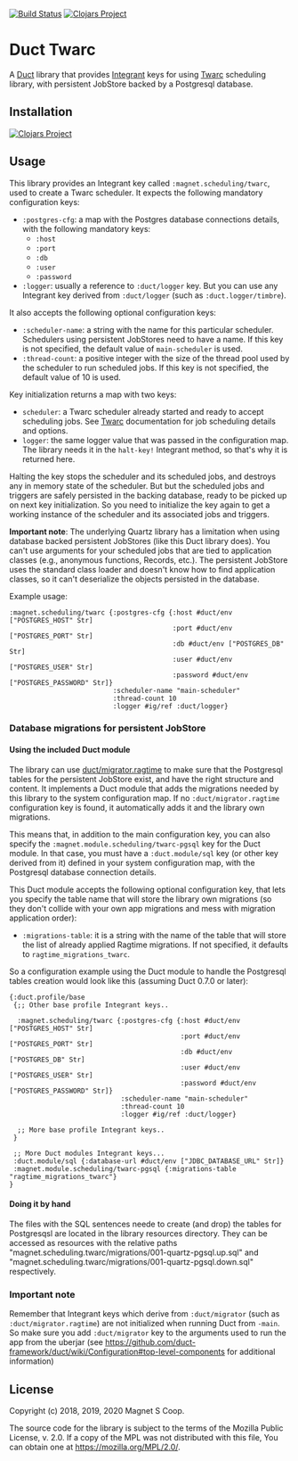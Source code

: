 [![Build Status](https://api.travis-ci.com/magnetcoop/scheduling.twarc.svg?branch=master)](https://travis-ci.com/magnetcoop/scheduling.twarc)
[![Clojars Project](https://img.shields.io/clojars/v/magnet/scheduling.twarc.svg)](https://clojars.org/magnet/scheduling.twarc)

# Duct Twarc

A [Duct](https://github.com/duct-framework/duct) library that provides [Integrant](https://github.com/weavejester/integrant) keys for using [Twarc](https://github.com/prepor/twarc) scheduling library, with persistent JobStore backed by a Postgresql database.

## Installation

[![Clojars Project](https://clojars.org/magnet/scheduling.twarc/latest-version.svg)](https://clojars.org/magnet/scheduling.twarc)

## Usage

This library provides an Integrant key called `:magnet.scheduling/twarc`, used to create a Twarc scheduler. It expects the following mandatory configuration keys:

* `:postgres-cfg`: a map with the Postgres database connections details, with the following mandatory keys:
  * `:host`
  * `:port`
  * `:db`
  * `:user`
  * `:password`
* `:logger`: usually a reference to `:duct/logger` key. But you can use any Integrant key derived from `:duct/logger` (such as `:duct.logger/timbre`).

It also accepts the following optional configuration keys:

* `:scheduler-name`: a string with the name for this particular scheduler. Schedulers using persistent JobStores need to have a name. If this key is not specified, the default value of `main-scheduler` is used.
* `:thread-count`: a positive integer with the size of the thread pool used by the scheduler to run scheduled jobs. If this key is not specified, the default value of 10 is used.

Key initialization returns a map with two keys:

* `scheduler`: a Twarc scheduler already started and ready to accept scheduling jobs. See [Twarc](https://github.com/prepor/twarc) documentation for job scheduling details and options.
* `logger`: the same logger value that was passed in the configuration map. The library needs it in the `halt-key!` Integrant method, so that's why it is returned here.

Halting the key stops the scheduler and its scheduled jobs, and destroys any in memory state of the scheduler. But but the scheduled jobs and triggers are safely persisted in the backing database, ready to be picked up on next key initialization. So you need to initialize the key again to get a working instance of the scheduler and its associated jobs and triggers.

**Important note**: The underlying Quartz library has a limitation when using database backed persistent JobStores (like this Duct library does). You can't use arguments for your scheduled jobs that are tied to application classes (e.g., anonymous functions, Records, etc.). The persistent JobStore uses the standard class loader and doesn't know how to find application classes, so it can't deserialize the objects persisted in the database.

Example usage:

``` edn
:magnet.scheduling/twarc {:postgres-cfg {:host #duct/env ["POSTGRES_HOST" Str]
                                         :port #duct/env ["POSTGRES_PORT" Str]
                                         :db #duct/env ["POSTGRES_DB" Str]
                                         :user #duct/env ["POSTGRES_USER" Str]
                                         :password #duct/env ["POSTGRES_PASSWORD" Str]}
                          :scheduler-name "main-scheduler"
                          :thread-count 10
                          :logger #ig/ref :duct/logger}
```

### Database migrations for persistent JobStore

#### Using the included Duct module

The library can use [duct/migrator.ragtime](https://github.com/duct-framework/migrator.ragtime) to make sure that the Postgresql tables for the persistent JobStore exist, and have the right structure and content. It implements a Duct module that adds the migrations needed by this library to the system configuration map. If no `:duct/migrator.ragtime` configuration key is found, it automatically adds it and the library own migrations.

This means that, in addition to the main configuration key, you can also specify the `:magnet.module.scheduling/twarc-pgsql` key for the Duct module. In that case, you must have a `:duct.module/sql` key (or other key derived from it) defined in your system configuration map, with the Postgresql database connection details.

This Duct module accepts the following optional configuration key, that lets you specify the table name that will store the library own migrations (so they don't collide with your own app migrations and mess with migration application order):

* `:migrations-table`: it is a string with the name of the table that will store the list of already applied Ragtime migrations. If not specified, it defaults to `ragtime_migrations_twarc`.

So a configuration example using the Duct module to handle the Postgresql tables creation would look like this (assuming Duct 0.7.0 or later):

``` edn
{:duct.profile/base
 {;; Other base profile Integrant keys..

  :magnet.scheduling/twarc {:postgres-cfg {:host #duct/env ["POSTGRES_HOST" Str]
                                           :port #duct/env ["POSTGRES_PORT" Str]
                                           :db #duct/env ["POSTGRES_DB" Str]
                                           :user #duct/env ["POSTGRES_USER" Str]
                                           :password #duct/env ["POSTGRES_PASSWORD" Str]}
                            :scheduler-name "main-scheduler"
							:thread-count 10
                            :logger #ig/ref :duct/logger}

  ;; More base profile Integrant keys..
 }

 ;; More Duct modules Integrant keys...
 :duct.module/sql {:database-url #duct/env ["JDBC_DATABASE_URL" Str]}
 :magnet.module.scheduling/twarc-pgsql {:migrations-table "ragtime_migrations_twarc"}
}

```

#### Doing it by hand

The files with the SQL sentences neede to create (and drop) the tables for Postgresqsl are located in the library resources directory. They can be accessed as resources with the relative paths "magnet.scheduling.twarc/migrations/001-quartz-pgsql.up.sql" and "magnet.scheduling.twarc/migrations/001-quartz-pgsql.down.sql" respectively.

### Important note

Remember that Integrant keys which derive from `:duct/migrator` (such as `:duct/migrator.ragtime`) are not initialized when running Duct from `-main`. So make sure you add `:duct/migrator` key to the arguments used to run the app from the uberjar (see https://github.com/duct-framework/duct/wiki/Configuration#top-level-components for additional information)

## License

Copyright (c) 2018, 2019, 2020 Magnet S Coop.

The source code for the library is subject to the terms of the Mozilla Public License, v. 2.0. If a copy of the MPL was not distributed with this file, You can obtain one at https://mozilla.org/MPL/2.0/.
